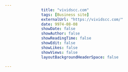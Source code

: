 ---
                title: "vividscc.com"
                tags: [Business site]
                externalUrl: "https://vividscc.com/"
                date: 9974-08-08
                showDate: false
                showAuthor: false
                showReadingTime: false
                showEdit: false
                showLikes: false
                showViews: false
                layoutBackgroundHeaderSpace: false
                ---
